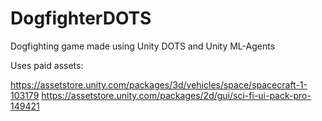 # DogfighterDOTS
 Dogfighting game made using Unity DOTS and Unity ML-Agents

Uses paid assets:

https://assetstore.unity.com/packages/3d/vehicles/space/spacecraft-1-103179
https://assetstore.unity.com/packages/2d/gui/sci-fi-ui-pack-pro-149421